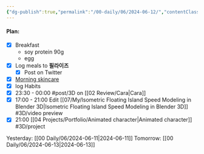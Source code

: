 ```yaml
---
{"dg-publish":true,"permalink":"/00-daily/06/2024-06-12/","contentClasses":"daily Wednesday page-blueprint","noteIcon":"","created":"2025-01-21T01:20:16.038+10:00","updated":"2025-01-21T15:25:25.475+10:00"}
---
```


#### Plan:
- [x] Breakfast
	- soy protein 90g
	- egg
- [x] Log meals to **필라이즈**
	- [x] Post on Twitter
- [x] [Morning skincare](AM.png)
- [x] log Habits
- [x] 23:30 - 00:00 #post/3D on [[02 Review/Cara\|Cara]]
- [x] 17:00 - 21:00 Edit [[07/My/Isometric Floating Island Speed Modeling in Blender 3D\|Isometric Floating Island Speed Modeling in Blender 3D]] #3D/video preview
- [x] 21:00 [[04 Projects/Portfolio/Animated character\|Animated character]] #3D/project 

Yesterday: [[00 Daily/06/2024-06-11\|2024-06-11]]
Tomorrow: [[00 Daily/06/2024-06-13\|2024-06-13]]